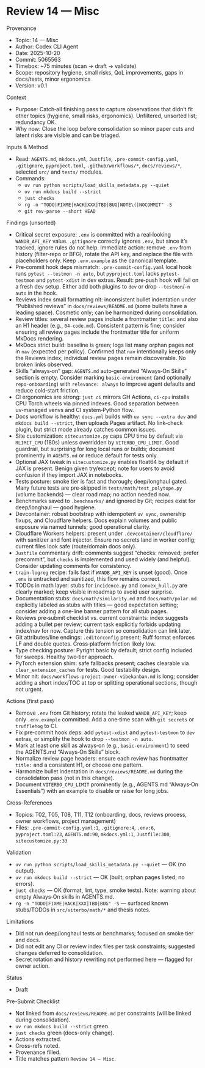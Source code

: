 # Review 14 — Misc

Provenance
- Topic: 14 — Misc
- Author: Codex CLI Agent
- Date: 2025-10-20
- Commit: 5065563
- Timebox: ~75 minutes (scan → draft → validate)
- Scope: repository hygiene, small risks, QoL improvements, gaps in docs/tests, minor ergonomics
- Version: v0.1

Context
- Purpose: Catch‑all finishing pass to capture observations that didn’t fit other topics (hygiene, small risks, ergonomics). Unfiltered, unsorted list; redundancy OK.
- Why now: Close the loop before consolidation so minor paper cuts and latent risks are visible and can be triaged.

Inputs & Method
- Read: `AGENTS.md`, `mkdocs.yml`, `Justfile`, `.pre-commit-config.yaml`, `.gitignore`, `pyproject.toml`, `.github/workflows/*`, `docs/reviews/*`, selected `src/` and `tests/` modules.
- Commands:
  - `uv run python scripts/load_skills_metadata.py --quiet`
  - `uv run mkdocs build --strict`
  - `just checks`
  - `rg -n "TODO|FIXME|HACK|XXX|TBD|BUG|NOTE\(|NOCOMMIT" -S`
  - `git rev-parse --short HEAD`

Findings (unsorted)
- Critical secret exposure: `.env` is committed with a real‑looking `WANDB_API_KEY` value. `.gitignore` correctly ignores `.env`, but since it’s tracked, ignore rules do not help. Immediate action: remove `.env` from history (filter‑repo or BFG), rotate the API key, and replace the file with placeholders only. Keep `.env.example` as the canonical template.
- Pre‑commit hook deps mismatch: `.pre-commit-config.yaml` local hook runs `pytest --testmon -n auto`, but `pyproject.toml` lacks `pytest-testmon` and `pytest-xdist` in dev extras. Result: pre‑push hook will fail on a fresh dev setup. Either add both plugins to `dev` or drop `--testmon`/`-n auto` in the hook.
- Reviews index small formatting nit: inconsistent bullet indentation under “Published reviews” in `docs/reviews/README.md` (some bullets have a leading space). Cosmetic only; can be harmonized during consolidation.
- Review titles: several review pages include a frontmatter `title:` and also an H1 header (e.g., `04-code.md`). Consistent pattern is fine; consider ensuring all review pages include the frontmatter title for uniform MkDocs rendering.
- MkDocs strict build: baseline is green; logs list many orphan pages not in `nav` (expected per policy). Confirmed that `nav` intentionally keeps only the Reviews index; individual review pages remain discoverable. No broken links observed.
- Skills “always‑on” gap: `AGENTS.md` auto‑generated “Always‑On Skills” section is empty. Consider marking `basic-environment` (and optionally `repo-onboarding`) with `relevance: always` to improve agent defaults and reduce cold‑start friction.
- CI ergonomics are strong: `just ci` mirrors GH Actions, `ci-cpu` installs CPU Torch wheels via pinned indexes. Good separation between uv‑managed venvs and CI system‑Python flow.
- Docs workflow is healthy: `docs.yml` builds with `uv sync --extra dev` and `mkdocs build --strict`, then uploads Pages artifact. No link‑check plugin, but strict mode already catches common issues.
- Site customization: `sitecustomize.py` caps CPU time by default via `RLIMIT_CPU` (180s) unless overridden by `VITERBO_CPU_LIMIT`. Good guardrail, but surprising for long local runs or builds; document prominently in `AGENTS.md` or reduce default for tests only.
- Optional JAX tweak in `sitecustomize.py` enables float64 by default if JAX is present. Benign given try/except; note for users to avoid confusion if they import JAX in notebooks.
- Tests posture: smoke tier is fast and thorough; deep/longhaul gated. Many future tests are pre‑skipped in `tests/math/test_polytope.py` (volume backends) — clear road map; no action needed now.
- Benchmarks saved to `.benchmarks/` and ignored by Git; recipes exist for deep/longhaul — good hygiene.
- Devcontainer: robust bootstrap with idempotent `uv sync`, ownership fixups, and Cloudflare helpers. Docs explain volumes and public exposure via named tunnels; good operational clarity.
- Cloudflare Workers helpers: present under `.devcontainer/cloudflare/` with sanitizer and font injector. Ensure no secrets land in worker config; current files look safe (route/domain docs only).
- `Justfile` commentary drift: comments suggest “checks: removed; prefer precommit”, but `checks` is implemented and used widely (and helpful). Consider updating comments for consistency.
- `train-logreg` recipe: fails fast if `WANDB_API_KEY` is unset (good). Once `.env` is untracked and sanitized, this flow remains correct.
- TODOs in math layer: stubs for `incidence.py` and `convex_hull.py` are clearly marked; keep visible in roadmap to avoid user surprise.
- Documentation stubs: `docs/math/similarity.md` and `docs/math/polar.md` explicitly labeled as stubs with titles — good expectation setting; consider adding a one‑line banner pattern for all stub pages.
- Reviews pre‑submit checklist vs. current constraints: index suggests adding a bullet per review; current task explicitly forbids updating index/nav for now. Capture this tension so consolidation can link later.
- Git attributes/line endings: `.editorconfig` present; Ruff format enforces LF and double quotes. Cross‑platform friction likely low.
- Type checking posture: Pyright basic by default; strict config included for sweeps. Healthy two‑tier approach.
- PyTorch extension shim: safe fallbacks present; caches clearable via `clear_extension_caches` for tests. Good testability design.
- Minor nit: `docs/workflows-project-owner-vibekanban.md` is long; consider adding a short index/TOC at top or splitting operational sections, though not urgent.

Actions (first pass)
- Remove `.env` from Git history; rotate the leaked `WANDB_API_KEY`; keep only `.env.example` committed. Add a one‑time scan with `git secrets` or `trufflehog` to CI.
- Fix pre‑commit hook deps: add `pytest-xdist` and `pytest-testmon` to `dev` extras, or simplify the hook to drop `--testmon -n auto`.
- Mark at least one skill as always‑on (e.g., `basic-environment`) to seed the AGENTS.md “Always‑On Skills” block.
- Normalize review page headers: ensure each review has frontmatter `title:` and a consistent H1, or choose one pattern.
- Harmonize bullet indentation in `docs/reviews/README.md` during the consolidation pass (not in this change).
- Document `VITERBO_CPU_LIMIT` prominently (e.g., AGENTS.md “Always‑On Essentials”) with an example to disable or raise for long jobs.

Cross-References
- Topics: T02, T05, T08, T11, T12 (onboarding, docs, reviews process, owner workflows, project management)
- Files: `.pre-commit-config.yaml:1`, `.gitignore:4`, `.env:6`, `pyproject.toml:23`, `AGENTS.md:90`, `mkdocs.yml:1`, `Justfile:300`, `sitecustomize.py:33`

Validation
- `uv run python scripts/load_skills_metadata.py --quiet` — OK (no output).
- `uv run mkdocs build --strict` — OK (built; orphan pages listed; no errors).
- `just checks` — OK (format, lint, type, smoke tests). Note: warning about empty Always‑On skills in AGENTS.md.
- `rg -n "TODO|FIXME|HACK|XXX|TBD|BUG" -S` — surfaced known stubs/TODOs in `src/viterbo/math/*` and thesis notes.

Limitations
- Did not run deep/longhaul tests or benchmarks; focused on smoke tier and docs.
- Did not edit any CI or review index files per task constraints; suggested changes deferred to consolidation.
- Secret rotation and history rewriting not performed here — flagged for owner action.

Status
- Draft

Pre-Submit Checklist
- Not linked from `docs/reviews/README.md` per constraints (will be linked during consolidation).
- `uv run mkdocs build --strict` green.
- `just checks` green (docs-only change).
- Actions extracted.
- Cross-refs noted.
- Provenance filled.
- Title matches pattern `Review 14 — Misc`.
